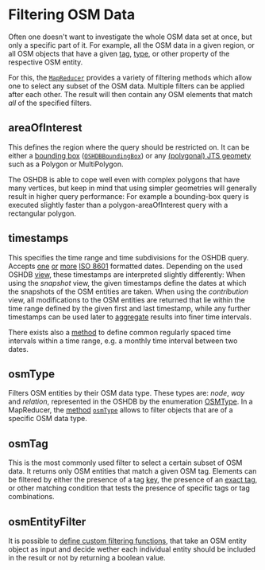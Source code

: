 Filtering OSM Data
==================

Often one doesn't want to investigate the whole OSM data set at once, but only a specific part of it. For example, all the OSM data in a given region, or all OSM objects that have a given [tag](https://wiki.openstreetmap.org/wiki/Tags), [type](https://wiki.openstreetmap.org/wiki/Elements), or other property of the respective OSM entity.

For this, the [`MapReducer`](https://docs.ohsome.org/java/oshdb/0.5.0/aggregated/org/heigit/bigspatialdata/oshdb/api/mapreducer/MapReducer.html) provides a variety of filtering methods which allow one to select any subset of the OSM data. Multiple filters can be applied after each other. The result will then contain any OSM elements that match _all_ of the specified filters.


areaOfInterest
--------------

This defines the region where the query should be restricted on. It can be either a [bounding box](https://docs.ohsome.org/java/oshdb/0.5.0/aggregated/org/heigit/bigspatialdata/oshdb/api/mapreducer/MapReducer.html#areaOfInterest-org.heigit.bigspatialdata.oshdb.util.OSHDBBoundingBox-) ([`OSHDBBoundingBox`](https://docs.ohsome.org/java/oshdb/0.5.0/aggregated/org/heigit/bigspatialdata/oshdb/util/OSHDBBoundingBox.html)) or any [(polygonal) JTS geomety](https://docs.ohsome.org/java/oshdb/0.5.0/aggregated/org/heigit/bigspatialdata/oshdb/api/mapreducer/MapReducer.html#areaOfInterest-P-) such as a Polygon or MultiPolygon.

The OSHDB is able to cope well even with complex polygons that have many vertices, but keep in mind that using simpler geometries will generally result in higher query performance: For example a bounding-box query is executed slightly faster than a polygon-areaOfInterest query with a rectangular polygon. 
<!-- todo: link to blog post with spacial filtering performance benchmarks -->  

<!-- todo: clipping -->

timestamps
----------

This specifies the time range and time subdivisions for the OSHDB query. Accepts [one](https://docs.ohsome.org/java/oshdb/0.5.0/aggregated/org/heigit/bigspatialdata/oshdb/api/mapreducer/MapReducer.html#timestamps-java.lang.String-) [or](https://docs.ohsome.org/java/oshdb/0.5.0/aggregated/org/heigit/bigspatialdata/oshdb/api/mapreducer/MapReducer.html#timestamps-java.lang.String-java.lang.String-) [more](https://docs.ohsome.org/java/oshdb/0.5.0/aggregated/org/heigit/bigspatialdata/oshdb/api/mapreducer/MapReducer.html#timestamps-java.lang.String-java.lang.String-java.lang.String...-) [ISO 8601](https://en.wikipedia.org/wiki/ISO_8601) formatted dates. Depending on the used OSHDB [view](views.md), these timestamps are interpreted slightly differently: When using the _snapshot_ view, the given timestamps define the dates at which the snapshots of the OSM entities are taken. When using the _contribution_ view, all modifications to the OSM entities are returned that lie within the time range defined by the given first and last timestamp, while any further timestamps can be used later to [aggregate](aggregation.md) results into finer time intervals.

There exists also a [method](https://docs.ohsome.org/java/oshdb/0.5.0/aggregated/org/heigit/bigspatialdata/oshdb/api/mapreducer/MapReducer.html#timestamps-java.lang.String-java.lang.String-org.heigit.bigspatialdata.oshdb.util.time.OSHDBTimestamps.Interval-) to define common regularly spaced time intervals within a time range, e.g. a monthly time interval between two dates.

osmType
-------

Filters OSM entities by their OSM data type. These types are: _node_, _way_ and _relation_, represented in the OSHDB by the enumeration [OSMType](https://docs.ohsome.org/java/oshdb/0.5.0/aggregated/org/heigit/bigspatialdata/oshdb/osm/OSMType.html). In a MapReducer, the [method](https://docs.ohsome.org/java/oshdb/0.5.0/aggregated/org/heigit/bigspatialdata/oshdb/api/mapreducer/MapReducer.html#osmType-java.util.EnumSet-) [`osmType`](https://docs.ohsome.org/java/oshdb/0.5.0/aggregated/org/heigit/bigspatialdata/oshdb/api/mapreducer/MapReducer.html#osmType-org.heigit.bigspatialdata.oshdb.osm.OSMType-org.heigit.bigspatialdata.oshdb.osm.OSMType...-) allows to filter objects that are of a specific OSM data type.

osmTag
------

This is the most commonly used filter to select a certain subset of OSM data. It returns only OSM entities that match a given OSM tag. Elements can be filtered by either the presence of a tag [key](https://docs.ohsome.org/java/oshdb/0.5.0/aggregated/org/heigit/bigspatialdata/oshdb/api/mapreducer/MapReducer.html#osmTag-java.lang.String-), the presence of an [exact tag](https://docs.ohsome.org/java/oshdb/0.5.0/aggregated/org/heigit/bigspatialdata/oshdb/api/mapreducer/MapReducer.html#osmTag-java.lang.String-java.lang.String-), or other matching condition that tests the presence of specific tags or tag combinations.
<!-- list and document all versions: collection(tag), key+collection(values), etc. -->

osmEntityFilter
---------------

It is possible to [define custom filtering functions](https://docs.ohsome.org/java/oshdb/0.5.0/aggregated/org/heigit/bigspatialdata/oshdb/api/mapreducer/MapReducer.html#osmEntityFilter-org.heigit.bigspatialdata.oshdb.api.generic.function.SerializablePredicate-), that take an OSM entity object as input and decide wether each individual entity should be included in the result or not by returning a boolean value.

